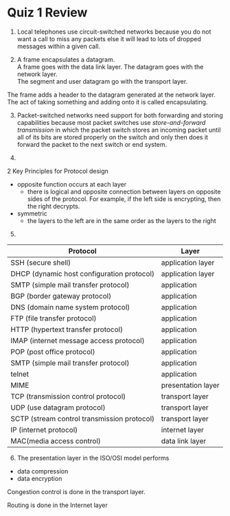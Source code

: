 Quiz 1 Review
===============

1. Local telephones use circuit-switched networks because you do not want a call to miss any packets else it will lead to lots of dropped messages within a given call.

2. A frame encapsulates a datagram.   
A frame goes with the data link layer.
The datagram goes with the network layer.   
The segment and user datagram go with the transport layer.

The frame adds a header to the datagram generated at the network layer. The act of taking something and adding onto it is called encapsulating. 


3. Packet-switched networks need support for both forwarding and storing capabilities because most packet switches use *store-and-forward transmission* in which the packet switch stores an incoming packet until all of its bits are stored properly on the switch and only then does it forward the packet to the next switch or end system.

4.
2 Key Principles for Protocol design
* opposite function occurs at each layer
  * there is logical and opposite connection between layers on opposite sides of the protocol. For example, if the left side is encrypting, then the right decrypts.
* symmetric
  * the layers to the left are in the same order as the layers to the right

5.

| Protocol | Layer |
| --- |---|
|SSH (secure shell)|application layer|
|DHCP (dynamic host configuration protocol)|application layer|
|SMTP (simple mail transfer protocol)|application|
|BGP (border gateway protocol)|application|
|DNS (domain name system protocol)|application|
|FTP (file transfer protocol)|application|
|HTTP (hypertext transfer protocol)|application|
|IMAP (internet message access protocol)|application|
|POP (post office protocol)|application|
|SMTP (simple mail transfer protocol)|application|
|telnet|application|
|MIME|presentation layer|
|TCP (transmission control protocol)|transport layer|
|UDP (use datagram protocol)|transport layer|
|SCTP (stream control transmission protocol)|transport layer|
|IP (internet protocol)|internet layer|
|MAC(media access control)|data link layer|


6. The presentation layer in the ISO/OSI model performs
* data compression
* data encryption

Congestion control is done in the transport layer.

Routing is done in the Internet layer
